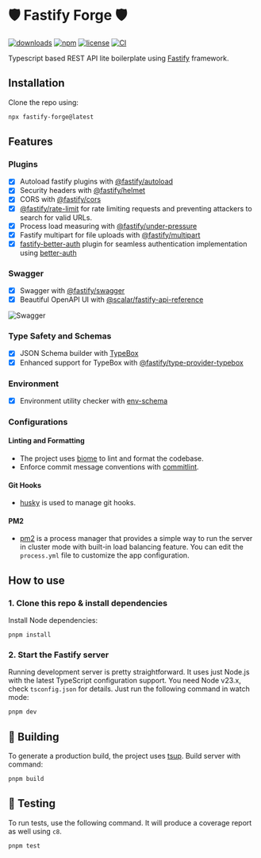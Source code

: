 
# 🛡️ Fastify Forge 🛡️

[![downloads](https://img.shields.io/npm/dt/fastify-forge)](https://www.npmjs.com/package/fastify-forge)
[![npm](https://img.shields.io/npm/v/fastify-forge)](https://www.npmjs.com/package/fastify-forge)
[![license](https://img.shields.io/github/license/flaviodelgrosso/fastify-forge)](https://img.shields.io/github/license/flaviodelgrosso/fastify-forge)
[![CI](https://github.com/flaviodelgrosso/fastify-forge/actions/workflows/ci.yaml/badge.svg?branch=master)](https://github.com/flaviodelgrosso/fastify-forge/actions/workflows/ci.yaml)

Typescript based REST API lite boilerplate using [Fastify](https://fastify.dev/) framework.

## Installation

Clone the repo using:

```sh
npx fastify-forge@latest
```

## Features

### Plugins

- [x] Autoload fastify plugins with [@fastify/autoload](https://www.npmjs.com/package/@fastify/autoload)
- [x] Security headers with [@fastify/helmet](https://www.npmjs.com/package/@fastify/helmet)
- [x] CORS with [@fastify/cors](https://www.npmjs.com/package/@fastify/cors)
- [x] [@fastify/rate-limit](https://www.npmjs.com/package/@fastify/rate-limit) for rate limiting requests and preventing attackers to search for valid URLs.
- [x] Process load measuring with [@fastify/under-pressure](https://www.npmjs.com/package/@fastify/under-pressure)
- [x] Fastify multipart for file uploads with [@fastify/multipart](https://www.npmjs.com/package/@fastify/multipart)
- [x] [fastify-better-auth](https://www.npmjs.com/package/fastify-better-auth) plugin for seamless authentication implementation using [better-auth](https://www.npmjs.com/package/better-auth)
  
### Swagger

- [x] Swagger with [@fastify/swagger](https://www.npmjs.com/package/@fastify/swagger)
- [x] Beautiful OpenAPI UI with [@scalar/fastify-api-reference](https://www.npmjs.com/package/@scalar/fastify-api-reference)

![Swagger](https://github.com/user-attachments/assets/0a7a7225-1914-4b53-b199-3b10c91ef65a)

### Type Safety and Schemas

- [x] JSON Schema builder with [TypeBox](https://www.npmjs.com/package/@sinclair/typebox)
- [x] Enhanced support for TypeBox with [@fastify/type-provider-typebox](https://www.npmjs.com/package/@fastify/type-provider-typebox)

### Environment

- [x] Environment utility checker with [env-schema](https://www.npmjs.com/package/env-schema)

### Configurations

#### Linting and Formatting

- The project uses [biome](https://biomejs.dev/) to lint and format the codebase.
- Enforce commit message conventions with [commitlint](https://www.npmjs.com/package/@commitlint/cli).

#### Git Hooks

- [husky](https://www.npmjs.com/package/husky) is used to manage git hooks.

#### PM2

- [pm2](https://www.npmjs.com/package/pm2) is a process manager that provides a simple way to run the server in cluster mode with built-in load balancing feature. You can edit the `process.yml` file to customize the app configuration.

## How to use

### 1. Clone this repo & install dependencies

Install Node dependencies:

`pnpm install`

### 2. Start the Fastify server

Running development server is pretty straightforward. It uses just Node.js with the latest TypeScript configuration support. You need Node v23.x, check `tsconfig.json` for details. Just run the following command in watch mode:

```sh
pnpm dev
```

## 🚀 Building

To generate a production build, the project uses [tsup](https://github.com/egoist/tsup). Build server with command:

```sh
pnpm build
```

## 🧪 Testing

To run tests, use the following command. It will produce a coverage report as well using `c8`.

```sh
pnpm test
```
